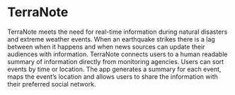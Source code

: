 TerraNote
=========

TerraNote meets the need for real-time information during natural disasters and extreme weather events. When an earthquake strikes there is a lag between when it happens and when news sources can update their audiences with information. TerraNote connects users to a human readable summary of information directly from monitoring agencies. Users can sort events by time or location. The app generates a summary for each event, maps the event’s location and allows users to share the information with their preferred social network.

